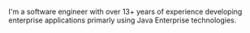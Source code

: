 I'm a software engineer with over 13+ years of experience developing enterprise applications primarly using Java Enterprise technologies.
